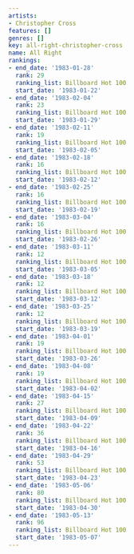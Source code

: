 ```yaml
---
artists:
- Christopher Cross
features: []
genres: []
key: all-right-christopher-cross
name: All Right
rankings:
- end_date: '1983-01-28'
  rank: 29
  ranking_list: Billboard Hot 100
  start_date: '1983-01-22'
- end_date: '1983-02-04'
  rank: 23
  ranking_list: Billboard Hot 100
  start_date: '1983-01-29'
- end_date: '1983-02-11'
  rank: 19
  ranking_list: Billboard Hot 100
  start_date: '1983-02-05'
- end_date: '1983-02-18'
  rank: 16
  ranking_list: Billboard Hot 100
  start_date: '1983-02-12'
- end_date: '1983-02-25'
  rank: 16
  ranking_list: Billboard Hot 100
  start_date: '1983-02-19'
- end_date: '1983-03-04'
  rank: 16
  ranking_list: Billboard Hot 100
  start_date: '1983-02-26'
- end_date: '1983-03-11'
  rank: 12
  ranking_list: Billboard Hot 100
  start_date: '1983-03-05'
- end_date: '1983-03-18'
  rank: 12
  ranking_list: Billboard Hot 100
  start_date: '1983-03-12'
- end_date: '1983-03-25'
  rank: 12
  ranking_list: Billboard Hot 100
  start_date: '1983-03-19'
- end_date: '1983-04-01'
  rank: 19
  ranking_list: Billboard Hot 100
  start_date: '1983-03-26'
- end_date: '1983-04-08'
  rank: 19
  ranking_list: Billboard Hot 100
  start_date: '1983-04-02'
- end_date: '1983-04-15'
  rank: 27
  ranking_list: Billboard Hot 100
  start_date: '1983-04-09'
- end_date: '1983-04-22'
  rank: 36
  ranking_list: Billboard Hot 100
  start_date: '1983-04-16'
- end_date: '1983-04-29'
  rank: 53
  ranking_list: Billboard Hot 100
  start_date: '1983-04-23'
- end_date: '1983-05-06'
  rank: 80
  ranking_list: Billboard Hot 100
  start_date: '1983-04-30'
- end_date: '1983-05-13'
  rank: 96
  ranking_list: Billboard Hot 100
  start_date: '1983-05-07'
---
```


